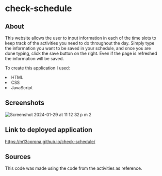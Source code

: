 # check-schedule
## About
This website allows the user to input information in each of the time slots to keep track of the activities you need to do throughout the day. Simply type the information you want to be saved in your schedule, and once you are done typing, click the save button on the right. Even if the page is refreshed the information will be saved. 

To create this application I used:
<li>HTML</li>
<li>CSS</li>
<li>JavaScript</li>

## Screenshots
![Screenshot 2024-01-29 at 11 12 32 p m  2](https://github.com/m13corona/check-schedule/assets/152875862/d4ba541f-e457-4c0d-ade3-17f51bc001ed)

## Link to deployed application
https://m13corona.github.io/check-schedule/
## Sources
This code was made using the code from the activities as reference.

